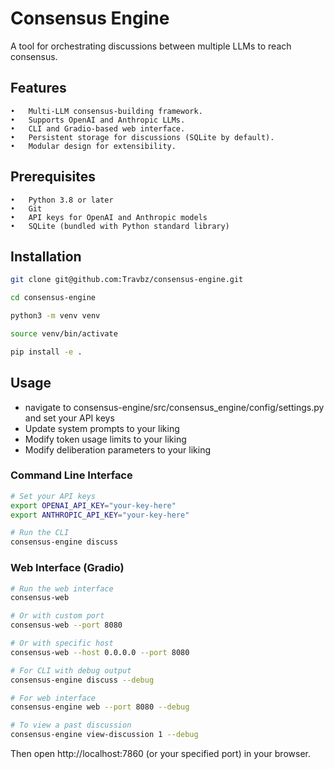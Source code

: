 # Consensus Engine

A tool for orchestrating discussions between multiple LLMs to reach consensus.

## Features

	•	Multi-LLM consensus-building framework.
	•	Supports OpenAI and Anthropic LLMs.
	•	CLI and Gradio-based web interface.
	•	Persistent storage for discussions (SQLite by default).
	•	Modular design for extensibility.

## Prerequisites

	•	Python 3.8 or later
	•	Git
	•	API keys for OpenAI and Anthropic models
	•	SQLite (bundled with Python standard library)

## Installation



```bash
git clone git@github.com:Travbz/consensus-engine.git

cd consensus-engine

python3 -m venv venv

source venv/bin/activate

pip install -e .
```

## Usage
* navigate to consensus-engine/src/consensus_engine/config/settings.py and set your API keys
* Update system prompts to your liking
* Modify token usage limits to your liking
* Modify deliberation parameters to your liking


### Command Line Interface
```bash
# Set your API keys
export OPENAI_API_KEY="your-key-here"
export ANTHROPIC_API_KEY="your-key-here"

# Run the CLI
consensus-engine discuss
```

### Web Interface (Gradio)
```bash
# Run the web interface
consensus-web

# Or with custom port
consensus-web --port 8080

# Or with specific host
consensus-web --host 0.0.0.0 --port 8080

# For CLI with debug output
consensus-engine discuss --debug

# For web interface
consensus-engine web --port 8080 --debug

# To view a past discussion
consensus-engine view-discussion 1 --debug

```

Then open http://localhost:7860 (or your specified port) in your browser.